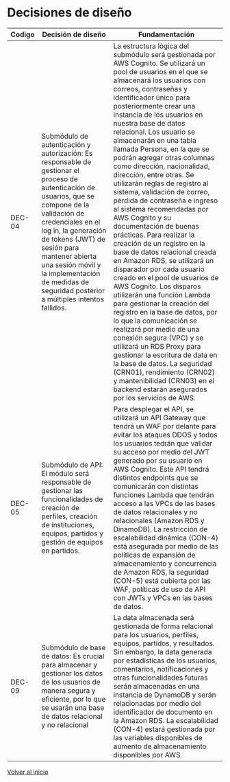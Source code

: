 # Decisiones de diseño

| Codigo | Decisión de diseño                                                                                                            | Fundamentación                                                                                                          |
|--------|-------------------------------------------------------------------------------------------------------------------------------|-------------------------------------------------------------------------------------------------------------------------|
| DEC-04 | Submódulo de autenticación y autorización: Es responsable de gestionar el proceso de autenticación de usuarios, que se compone de la validación de credenciales en el log in, la generación de tokens (JWT) de sesión para mantener abierta una sesión móvil y la implementación de medidas de seguridad posterior a múltiples intentos fallidos. | La estructura lógica del submódulo será gestionada por AWS Cognito. Se utilizará un pool de usuarios en el que se almacenará los usuarios con correos, contraseñas y identificador único para posteriormente crear una instancia de los usuarios en nuestra base de datos relacional. Los usuario se almacenarán en una tabla llamada Persona, en la que se podrán agregar otras columnas como dirección, nacionalidad, dirección, entre otras. Se utilizarán reglas de registro al sistema, validación de correo, pérdida de contraseña e ingreso al sistema recomendadas por AWS Cognito y su documentación de buenas prácticas. Para realizar la creación de un registro en la base de datos relacional creada en Amazon RDS, se utilizará un disparador por cada usuario creado en el pool de usuarios de AWS Cognito. Los disparos utilizarán una función Lambda para gestionar la creación del registro en la base de datos, por lo que la comunicación se realizará por medio de una conexión segura (VPC) y se utilizará un RDS Proxy para gestionar la escritura de data en la base de datos. La seguridad (CRN01), rendimiento (CRN02) y mantenibilidad (CRN03) en el backend estarán asegurados por los servicios de AWS. |
| DEC-05 | Submódulo de API: El módulo será responsable de gestionar las funcionalidades de creación de perfiles, creación de instituciones, equipos, partidos y gestión de equipos en partidos. | Para desplegar el API, se utilizará un API Gateway que tendrá un WAF por delante para evitar los ataques DDOS y todos los usuarios tedrán que validar su acceso por medio del JWT generado por su usuario en AWS Cognito. Este API tendrá distintos endpoints que se comunicarán con distintas funciones Lambda que tendrán acceso a las VPCs de las bases de datos relacionales y no relacionales (Amazon RDS y DinamoDB). La restricción de escalabilidad dinámica (CON-4) está asegurada por medio de las políticas de expansión de almacenamiento y concurrencia de Amazon RDS, la seguridad (CON-5) está cubierta por las WAF, políticas de uso de API con JWTs y VPCs en las bases de datos.|
| DEC-09 | Submódulo de base de datos: Es crucial para almacenar y gestionar los datos de los usuarios de manera segura y eficiente, por lo que se usarán una base de datos relacional y no relacional | La data almacenada será gestionada de forma relacional para los usuarios, perfiles, equipos, partidos, y resultados. Sin embargo, la data generada por estadísticas de los usuarios, comentarios, notificaciones y otras funcionalidades futuras serán almacenadas en una instancia de DynamoDB y serán relacionadas por medio del identificador de documento en la Amazon RDS. La escalabilidad (CON-4) estará gestionada por las variables disponibles de aumento de almacenamiento disponibles por AWS. |

[Volver al inicio](../ADD.md)
